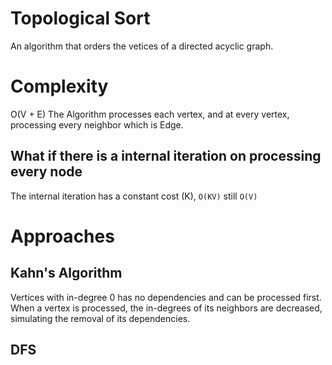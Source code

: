 # Topological Sort
An algorithm that orders the vetices of a directed acyclic graph.
# Complexity
 O(V + E)
The Algorithm processes each vertex, and at every vertex, processing every neighbor which is Edge.
## What if there is a internal iteration on processing every node
The internal iteration has a constant cost (K), `O(KV)` still `O(V)`

# Approaches
## Kahn's Algorithm
Vertices with in-degree 0 has no dependencies and can be processed first.
When a vertex is processed, the in-degrees of its neighbors are decreased, simulating the removal of its dependencies.
## DFS
